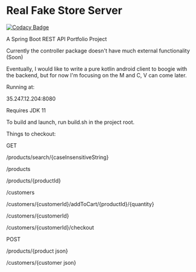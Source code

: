 # Real Fake Store Server

[![Codacy Badge](https://api.codacy.com/project/badge/Grade/217d14a6e7f74e8fa1b208990d1a4529)](https://www.codacy.com/manual/CaderHancock/realfakestoreserver?utm_source=github.com&amp;utm_medium=referral&amp;utm_content=CaderHancock/realfakestoreserver&amp;utm_campaign=Badge_Grade)

A Spring Boot REST API Portfolio Project

Currently the controller package doesn't have much external functionality (Soon)

Eventually, I would like to write a pure kotlin android client to boogie with the backend, but for now I'm focusing on the M and C, V can come later.

Running at:

35.247.12.204:8080

Requires JDK 11

To build and launch, run build.sh in the project root. 

Things to checkout: 

GET

/products/search/{caseInsensitiveString}
             
/products
            
/products/{productId}

/customers

/customers/{customerId}/addToCart/{productId}/{quantity}

/customers/{customerId}

/customers/{customerId}/checkout

POST 
       
/products/{product json}
 
/customers/{customer json}

    

